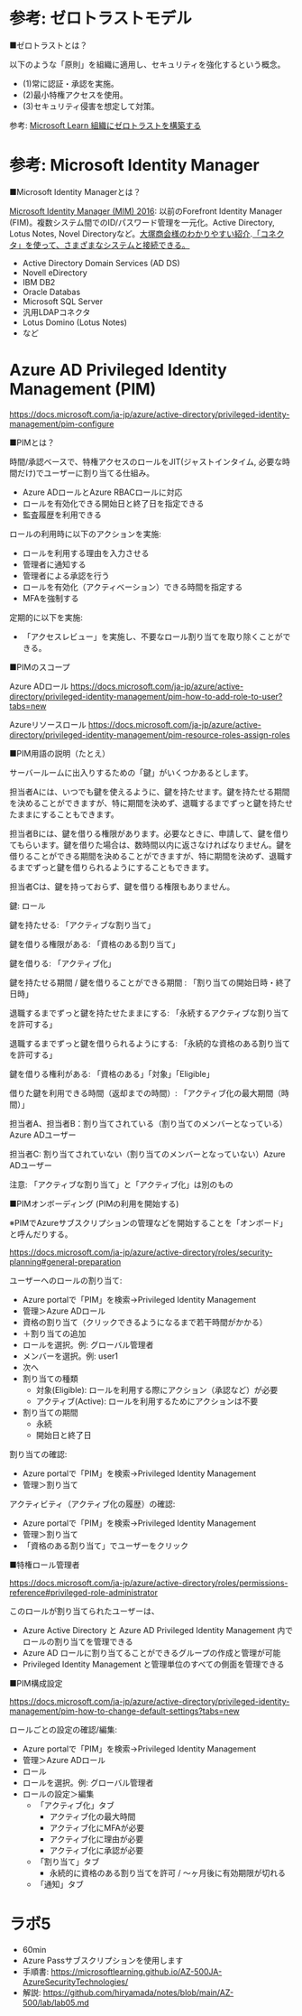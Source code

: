 # 参考: ゼロトラストモデル

■ゼロトラストとは？ 

以下のような「原則」を組織に適用し、セキュリティを強化するという概念。

- (1)常に認証・承認を実施。
- (2)最小特権アクセスを使用。
- (3)セキュリティ侵害を想定して対策。

参考: [Microsoft Learn 組織にゼロトラストを構築する](https://docs.microsoft.com/ja-jp/learn/modules/m365-identity-zero-trust/)

# 参考: Microsoft Identity Manager

■Microsoft Identity Managerとは？

[Microsoft Identity Manager (MIM) 2016](https://docs.microsoft.com/ja-jp/microsoft-identity-manager/microsoft-identity-manager-2016): 以前のForefront Identity Manager (FIM)。複数システム間でのID/パスワード管理を一元化。Active Directory, Lotus Notes, Novel Directoryなど。[大塚商会様のわかりやすい紹介](https://www.otsuka-shokai.co.jp/products/microsoft/active-directory/forefront-identity-manager/).[「コネクタ」を使って、さまざまなシステムと接続できる。](https://docs.microsoft.com/ja-jp/microsoft-identity-manager/supported-management-agents)

- Active Directory Domain Services (AD DS)
- Novell eDirectory
- IBM DB2
- Oracle Databas
- Microsoft SQL Server
- 汎用LDAPコネクタ
- Lotus Domino (Lotus Notes)
- など

# Azure AD Privileged Identity Management (PIM)

https://docs.microsoft.com/ja-jp/azure/active-directory/privileged-identity-management/pim-configure

■PIMとは？

時間/承認ベースで、特権アクセスのロールをJIT(ジャストインタイム, 必要な時間だけ)でユーザーに割り当てる仕組み。

- Azure ADロールとAzure RBACロールに対応
- ロールを有効化できる開始日と終了日を指定できる
- 監査履歴を利用できる

ロールの利用時に以下のアクションを実施:
- ロールを利用する理由を入力させる
- 管理者に通知する
- 管理者による承認を行う
- ロールを有効化（アクティベーション）できる時間を指定する
- MFAを強制する

定期的に以下を実施:

- 「アクセスレビュー」を実施し、不要なロール割り当てを取り除くことができる。


■PIMのスコープ

Azure ADロール
https://docs.microsoft.com/ja-jp/azure/active-directory/privileged-identity-management/pim-how-to-add-role-to-user?tabs=new

Azureリソースロール
https://docs.microsoft.com/ja-jp/azure/active-directory/privileged-identity-management/pim-resource-roles-assign-roles

■PIM用語の説明（たとえ）

サーバールームに出入りするための「鍵」がいくつかあるとします。

担当者Aには、いつでも鍵を使えるように、鍵を持たせます。鍵を持たせる期間を決めることができますが、特に期間を決めず、退職するまでずっと鍵を持たせたままにすることもできます。

担当者Bには、鍵を借りる権限があります。必要なときに、申請して、鍵を借りてもらいます。鍵を借りた場合は、数時間以内に返さなければなりません。鍵を借りることができる期間を決めることができますが、特に期間を決めず、退職するまでずっと鍵を借りられるようにすることもできます。

担当者Cは、鍵を持っておらず、鍵を借りる権限もありません。

鍵: ロール

鍵を持たせる: 「アクティブな割り当て」

鍵を借りる権限がある: 「資格のある割り当て」

鍵を借りる: 「アクティブ化」

鍵を持たせる期間 / 鍵を借りることができる期間 : 「割り当ての開始日時・終了日時」

退職するまでずっと鍵を持たせたままにする: 「永続するアクティブな割り当てを許可する」

退職するまでずっと鍵を借りられるようにする: 「永続的な資格のある割り当てを許可する」

鍵を借りる権利がある: 「資格のある」「対象」「Eligible」

借りた鍵を利用できる時間（返却までの時間）: 「アクティブ化の最大期間（時間）」

担当者A、担当者B：割り当てされている（割り当てのメンバーとなっている）Azure ADユーザー

担当者C: 割り当てされていない（割り当てのメンバーとなっていない）Azure ADユーザー

注意: 「アクティブな割り当て」と「アクティブ化」は別のもの

■PIMオンボーディング (PIMの利用を開始する)

※PIMでAzureサブスクリプションの管理などを開始することを「オンボード」と呼んだりする。

https://docs.microsoft.com/ja-jp/azure/active-directory/roles/security-planning#general-preparation


ユーザーへのロールの割り当て:
- Azure portalで「PIM」を検索→Privileged Identity Management 
- 管理＞Azure ADロール
- 資格の割り当て（クリックできるようになるまで若干時間がかかる）
- ＋割り当ての追加
- ロールを選択。例: グローバル管理者
- メンバーを選択。例: user1
- 次へ
- 割り当ての種類
  - 対象(Eligible): ロールを利用する際にアクション（承認など）が必要
  - アクティブ(Active): ロールを利用するためにアクションは不要
- 割り当ての期間
  - 永続
  - 開始日と終了日

割り当ての確認:
- Azure portalで「PIM」を検索→Privileged Identity Management 
- 管理＞割り当て

アクティビティ（アクティブ化の履歴）の確認:
- Azure portalで「PIM」を検索→Privileged Identity Management 
- 管理＞割り当て
- 「資格のある割り当て」でユーザーをクリック

■特権ロール管理者

https://docs.microsoft.com/ja-jp/azure/active-directory/roles/permissions-reference#privileged-role-administrator

このロールが割り当てられたユーザーは、
- Azure Active Directory と Azure AD Privileged Identity Management 内でロールの割り当てを管理できる
- Azure AD ロールに割り当てることができるグループの作成と管理が可能
- Privileged Identity Management と管理単位のすべての側面を管理できる

■PIM構成設定

https://docs.microsoft.com/ja-jp/azure/active-directory/privileged-identity-management/pim-how-to-change-default-settings?tabs=new

ロールごとの設定の確認/編集:
- Azure portalで「PIM」を検索→Privileged Identity Management 
- 管理＞Azure ADロール
- ロール
- ロールを選択。例: グローバル管理者
- ロールの設定＞編集
  - 「アクティブ化」タブ
    - アクティブ化の最大時間
    - アクティブ化にMFAが必要
    - アクティブ化に理由が必要
    - アクティブ化に承認が必要
  - 「割り当て」タブ
    - 永続的に資格のある割り当てを許可 / ～ヶ月後に有効期限が切れる
  - 「通知」タブ

# ラボ5

- 60min
- Azure Passサブスクリプションを使用します
- 手順書: https://microsoftlearning.github.io/AZ-500JA-AzureSecurityTechnologies/
- 解説: https://github.com/hiryamada/notes/blob/main/AZ-500/lab/lab05.md
